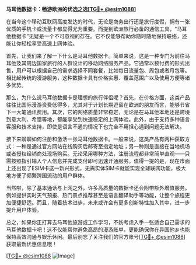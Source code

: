 **马耳他数据卡：畅游欧洲的优选之选[[TG💪+ @esim1088](https://t.me/s/esim1088)]**

在当今这个移动互联网高度发达的时代，无论是商务出行还是旅行度假，拥有一张优质的手机卡或流量卡都显得尤为重要。而提到欧洲旅行必备的通信工具，“马耳他数据卡”无疑是一个不可忽视的存在。它不仅能够帮助你随时随地保持联络，还能让你轻松享受高速上网体验。

首先，让我们来了解一下什么是马耳他数据卡。简单来说，这是一种专门为前往马耳他及其周边国家旅行的人群设计的移动网络服务产品。它通常以预付费的形式出售，用户可以根据自己的需求选择不同套餐，比如每日流量包、周包或者月包等。相比起传统的漫游服务，这种数据卡具有价格实惠、覆盖范围广以及使用方便等诸多优势。

那么，为什么说马耳他数据卡是理想的旅行伴侣呢？首先，在价格方面，这类产品往往比国际漫游资费低得多，尤其对于计划长期逗留在欧洲的朋友而言，能够节省下一大笔通讯费用。其次，它的网络质量非常稳定，无论是在马耳他本地还是跨境到意大利、希腊等地，都能享受到快速稳定的上网体验。此外，由于支持多种语言客服和技术支持，即使是语言不通的情况下也完全不用担心遇到问题无法解决。

接下来聊聊如何注册和激活一张马耳他数据卡。一般来说，这类产品有两种获取方式：一种是通过官方网站在线购买后邮寄至指定地址；另一种则是直接在当地机场或者授权经销商处现场购买。无论采用哪种方法，注册流程都非常简单直观——只需按照指引输入个人信息并完成支付即可迅速开通服务。值得一提的是，现在市面上还出现了ESIM卡这一新兴形式，无需实体SIM卡就能实现全球联网功能，极大地方便了频繁跨国流动的用户群体。

当然啦，除了基本通话与上网之外，许多高质量的数据卡还会附带额外增值服务。例如提供实时天气预报、热门景点推荐甚至是语言翻译助手等功能，让整个旅程更加便捷舒适。而且，随着技术进步，未来或许会有更多创新特性加入其中，进一步提升用户体验。

总之，如果你正打算去马耳他旅游或工作学习，不妨考虑入手一张适合自己需求的马耳他数据卡吧！这不仅能帮你避免高昂的漫游账单，更能确保你在异国他乡也能保持高效沟通与娱乐休闲。最后别忘了关注我们的官方账号[[TG💪+ @esim1088](https://t.me/s/esim1088)] 获取最新优惠信息哦！

[[TG💪+ @esim1088](https://t.me/s/esim1088) ![Image](https://i.postimg.cc/4NQfJmqS/Snipaste-2025-05-13-00-14-12.png)]